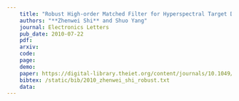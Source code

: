 ```yaml
---
    title: "Robust High-order Matched Filter for Hyperspectral Target Detection"
    authors: "**Zhenwei Shi** and Shuo Yang"
    journal: Electronics Letters
    pub_date: 2010-07-22
    pdf: 
    arxiv: 
    code: 
    page: 
    demo: 
    paper: https://digital-library.theiet.org/content/journals/10.1049/el.2010.0857
    bibtex: /static/bib/2010_zhenwei_shi_robust.txt
    data:
---
```

    